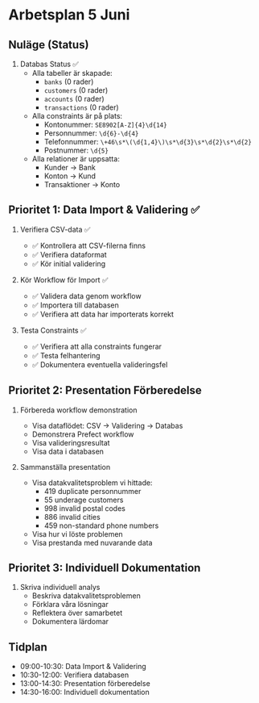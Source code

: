 # Arbetsplan 5 Juni

## Nuläge (Status)
1. Databas Status ✅
   - Alla tabeller är skapade:
     * `banks` (0 rader)
     * `customers` (0 rader)
     * `accounts` (0 rader)
     * `transactions` (0 rader)
   - Alla constraints är på plats:
     * Kontonummer: `SE8902[A-Z]{4}\d{14}`
     * Personnummer: `\d{6}-\d{4}`
     * Telefonnummer: `\+46\s*\(\d{1,4}\)\s*\d{3}\s*\d{2}\s*\d{2}`
     * Postnummer: `\d{5}`
   - Alla relationer är uppsatta:
     * Kunder → Bank
     * Konton → Kund
     * Transaktioner → Konto

## Prioritet 1: Data Import & Validering ✅
1. Verifiera CSV-data ✅
   - ✅ Kontrollera att CSV-filerna finns
   - ✅ Verifiera dataformat
   - ✅ Kör initial validering

2. Kör Workflow för Import ✅
   - ✅ Validera data genom workflow
   - ✅ Importera till databasen
   - ✅ Verifiera att data har importerats korrekt

3. Testa Constraints ✅
   - ✅ Verifiera att alla constraints fungerar
   - ✅ Testa felhantering
   - ✅ Dokumentera eventuella valideringsfel

## Prioritet 2: Presentation Förberedelse
1. Förbereda workflow demonstration
   - Visa dataflödet: CSV → Validering → Databas
   - Demonstrera Prefect workflow
   - Visa valideringsresultat
   - Visa data i databasen

2. Sammanställa presentation
   - Visa datakvalitetsproblem vi hittade:
     * 419 duplicate personnummer
     * 55 underage customers
     * 998 invalid postal codes
     * 886 invalid cities
     * 459 non-standard phone numbers
   - Visa hur vi löste problemen
   - Visa prestanda med nuvarande data

## Prioritet 3: Individuell Dokumentation
1. Skriva individuell analys
   - Beskriva datakvalitetsproblemen
   - Förklara våra lösningar
   - Reflektera över samarbetet
   - Dokumentera lärdomar

## Tidplan
- 09:00-10:30: Data Import & Validering
- 10:30-12:00: Verifiera databasen
- 13:00-14:30: Presentation förberedelse
- 14:30-16:00: Individuell dokumentation 